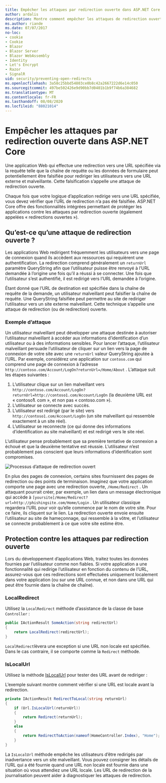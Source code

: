 ```yaml
---
title: Empêcher les attaques par redirection ouverte dans ASP.NET Core
author: ardalis
description: Montre comment empêcher les attaques de redirection ouvertes contre une application ASP.NET Core
ms.author: riande
ms.date: 07/07/2017
no-loc:
- cookie
- Cookie
- Blazor
- Blazor Server
- Blazor WebAssembly
- Identity
- Let's Encrypt
- Razor
- SignalR
uid: security/preventing-open-redirects
ms.openlocfilehash: 3a58c25bbd54803ce0b8c42a2667222d6e14c050
ms.sourcegitcommit: 497be502426e9d90bb7d0401b1b9f74b6a384682
ms.translationtype: MT
ms.contentlocale: fr-FR
ms.lasthandoff: 08/08/2020
ms.locfileid: "88021014"
---
```

# <a name="prevent-open-redirect-attacks-in-aspnet-core"></a>Empêcher les attaques par redirection ouverte dans ASP.NET Core

Une application Web qui effectue une redirection vers une URL spécifiée via la requête telle que la chaîne de requête ou les données de formulaire peut potentiellement être falsifiée pour rediriger les utilisateurs vers une URL externe et malveillante. Cette falsification s’appelle une attaque de redirection ouverte.

Chaque fois que votre logique d’application redirige vers une URL spécifiée, vous devez vérifier que l’URL de redirection n’a pas été falsifiée. ASP.NET Core offre des fonctionnalités intégrées permettant de protéger les applications contre les attaques par redirection ouverte (également appelées « redirections ouvertes »).

## <a name="what-is-an-open-redirect-attack"></a>Qu’est-ce qu’une attaque de redirection ouverte ?

Les applications Web redirigent fréquemment les utilisateurs vers une page de connexion quand ils accèdent aux ressources qui requièrent une authentification. La redirection comprend généralement un `returnUrl` paramètre QueryString afin que l’utilisateur puisse être renvoyé à l’URL demandée à l’origine une fois qu’il a réussi à se connecter. Une fois que l’utilisateur s’est authentifié, il est redirigé vers l’URL demandée à l’origine.

Étant donné que l’URL de destination est spécifiée dans la chaîne de requête de la demande, un utilisateur malveillant peut falsifier la chaîne de requête. Une QueryString falsifiée peut permettre au site de rediriger l’utilisateur vers un site externe malveillant. Cette technique s’appelle une attaque de redirection (ou de redirection) ouverte.

### <a name="an-example-attack"></a>Exemple d’attaque

Un utilisateur malveillant peut développer une attaque destinée à autoriser l’utilisateur malveillant à accéder aux informations d’identification d’un utilisateur ou à des informations sensibles. Pour lancer l’attaque, l’utilisateur malveillant persuade l’utilisateur de cliquer sur un lien vers la page de connexion de votre site avec une `returnUrl` valeur QueryString ajoutée à l’URL. Par exemple, considérez une application sur `contoso.com` qui comprend une page de connexion à l’adresse `http://contoso.com/Account/LogOn?returnUrl=/Home/About` . L’attaque suit les étapes suivantes :

1. L’utilisateur clique sur un lien malveillant vers `http://contoso.com/Account/LogOn?returnUrl=http://contoso1.com/Account/LogOn` (la deuxième URL est « contoso**1**. com », et non pas « contoso.com »).
2. L’utilisateur se connecte avec succès.
3. L’utilisateur est redirigé (par le site) vers `http://contoso1.com/Account/LogOn` (un site malveillant qui ressemble exactement à un site réel).
4. L’utilisateur se reconnecte (ce qui donne des informations d’identification au site malveillant) et est redirigé vers le site réel.

L’utilisateur pense probablement que sa première tentative de connexion a échoué et que la deuxième tentative est réussie. L’utilisateur n’est probablement pas conscient que leurs informations d’identification sont compromises.

![Processus d’attaque de redirection ouvert](preventing-open-redirects/_static/open-redirection-attack-process.png)

En plus des pages de connexion, certains sites fournissent des pages de redirection ou des points de terminaison. Imaginez que votre application comporte une page avec une redirection ouverte, `/Home/Redirect` . Un attaquant pourrait créer, par exemple, un lien dans un message électronique qui accède à `[yoursite]/Home/Redirect?url=http://phishingsite.com/Home/Login` . Un utilisateur classique regardera l’URL pour voir qu’elle commence par le nom de votre site. Pour ce faire, ils cliquent sur le lien. La redirection ouverte envoie ensuite l’utilisateur au site de hameçonnage, qui ressemble à la vôtre, et l’utilisateur se connecte probablement à ce que votre site estime être.

## <a name="protecting-against-open-redirect-attacks"></a>Protection contre les attaques par redirection ouverte

Lors du développement d’applications Web, traitez toutes les données fournies par l’utilisateur comme non fiables. Si votre application a une fonctionnalité qui redirige l’utilisateur en fonction du contenu de l’URL, assurez-vous que ces redirections sont effectuées uniquement localement dans votre application (ou sur une URL connue, et non dans une URL qui peut être fournie dans la chaîne de chaîne).

### <a name="localredirect"></a>LocalRedirect

Utilisez la `LocalRedirect` méthode d’assistance de la classe de base `Controller` :

```csharp
public IActionResult SomeAction(string redirectUrl)
{
    return LocalRedirect(redirectUrl);
}
```

`LocalRedirect`lèvera une exception si une URL non locale est spécifiée. Dans le cas contraire, il se comporte comme la `Redirect` méthode.

### <a name="islocalurl"></a>IsLocalUrl

Utilisez la méthode [IsLocalUrl](/dotnet/api/Microsoft.AspNetCore.Mvc.IUrlHelper.islocalurl#Microsoft_AspNetCore_Mvc_IUrlHelper_IsLocalUrl_System_String_) pour tester des URL avant de rediriger :

L’exemple suivant montre comment vérifier si une URL est locale avant la redirection.

```csharp
private IActionResult RedirectToLocal(string returnUrl)
{
    if (Url.IsLocalUrl(returnUrl))
    {
        return Redirect(returnUrl);
    }
    else
    {
        return RedirectToAction(nameof(HomeController.Index), "Home");
    }
}
```

La `IsLocalUrl` méthode empêche les utilisateurs d’être redirigés par inadvertance vers un site malveillant. Vous pouvez consigner les détails de l’URL qui a été fournie quand une URL non locale est fournie dans une situation où vous attendiez une URL locale. Les URL de redirection de la journalisation peuvent aider à diagnostiquer les attaques de redirection.

